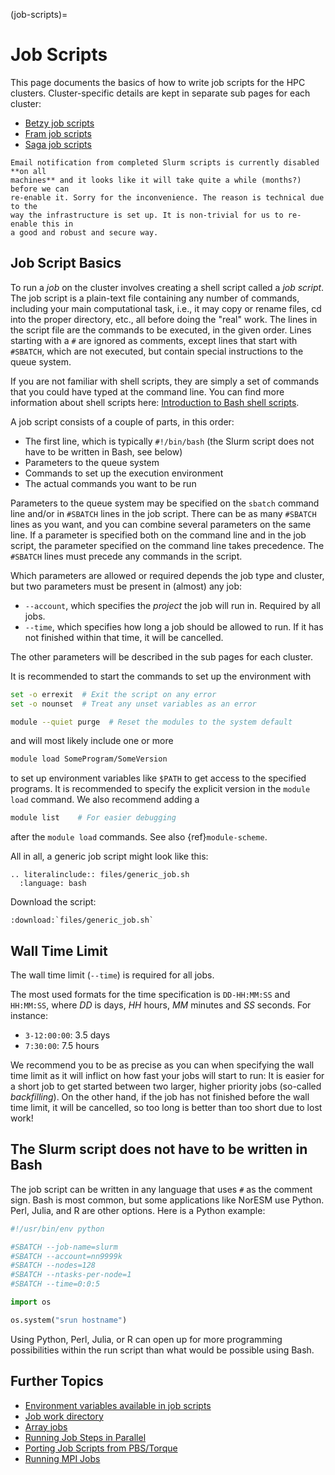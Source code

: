 (job-scripts)=

# Job Scripts

This page documents the basics of how to write job scripts for the HPC clusters.
Cluster-specific details are kept in separate sub pages for each cluster:

- [Betzy job scripts](job-scripts-on-betzy)
- [Fram job scripts](job-scripts-on-fram)
- [Saga job scripts](job-scripts-on-saga)

```{note}
Email notification from completed Slurm scripts is currently disabled **on all
machines** and it looks like it will take quite a while (months?) before we can
re-enable it. Sorry for the inconvenience. The reason is technical due to the
way the infrastructure is set up. It is non-trivial for us to re-enable this in
a good and robust and secure way.
```


## Job Script Basics

To run a _job_ on the cluster involves creating a shell script called
a _job script_.  The job script is a plain-text file containing any
number of commands, including your main computational task, i.e., it
may copy or rename files, cd into the proper directory, etc., all
before doing the "real" work.  The lines in the script file are the
commands to be executed, in the given order.  Lines starting with a
`#` are ignored as comments, except lines that start with `#SBATCH`,
which are not executed, but contain special instructions to the queue
system.

If you are not familiar with shell scripts, they are simply a set of
commands that you could have typed at the command line.  You can find
more information about shell scripts here: [Introduction to Bash shell
scripts](http://www.linuxconfig.org/Bash_scripting_Tutorial).

A job script consists of a couple of parts, in this order:

- The first line, which is typically `#!/bin/bash`
  (the Slurm script does not have to be written in Bash, see below)
- Parameters to the queue system
- Commands to set up the execution environment
- The actual commands you want to be run

Parameters to the queue system may be specified on the `sbatch`
command line and/or in `#SBATCH` lines in the job script.  There can
be as many `#SBATCH` lines as you want, and you can combine several
parameters on the same line.  If a parameter is specified both on the
command line and in the job script, the parameter specified on the
command line takes precedence.  The `#SBATCH` lines must precede any
commands in the script.

Which parameters are allowed or required depends the job type and
cluster, but two parameters must be present in (almost) any job:

- `--account`, which specifies the *project* the job will run in.
  Required by all jobs.
- `--time`, which specifies how long a job should be allowed to
  run.  If it has not finished within that time, it will be cancelled.

The other parameters will be described in the sub pages for each cluster.

It is recommended to start the commands to set up the environment with

```bash
set -o errexit  # Exit the script on any error
set -o nounset  # Treat any unset variables as an error

module --quiet purge  # Reset the modules to the system default
```

and will most likely include one or more

```bash
module load SomeProgram/SomeVersion
```

to set up environment variables like `$PATH` to get access to the
specified programs.  It is recommended to specify the explicit version
in the `module load` command.  We also recommend adding a

```bash
module list    # For easier debugging
```

after the `module load` commands. See also {ref}`module-scheme`.

All in all, a generic job script might look like this:

```{eval-rst}
.. literalinclude:: files/generic_job.sh
  :language: bash
```

Download the script:
```{eval-rst}
:download:`files/generic_job.sh`
```

## Wall Time Limit
The wall time limit (`--time`) is required for all jobs.

The most used formats for the time specification is `DD-HH:MM:SS`
and `HH:MM:SS`, where *DD* is days, *HH* hours, *MM* minutes and *SS*
seconds.  For instance:

- `3-12:00:00`: 3.5 days
- `7:30:00`: 7.5 hours

We recommend you to be as precise as you can when specifying the wall
time limit as it will inflict on how fast your jobs will start to
run:  It is easier for a short job to get started between two larger,
higher priority jobs (so-called *backfilling*).  On the other hand, if
the job has not finished before the wall time limit, it will be
cancelled, so too long is better than too short due to lost work!


## The Slurm script does not have to be written in Bash

The job script can be written in
any language that uses `#` as the comment sign. Bash is most common, but some
applications like NorESM use Python. Perl, Julia, and R are other options. Here
is a Python example:
```python
#!/usr/bin/env python

#SBATCH --job-name=slurm
#SBATCH --account=nn9999k
#SBATCH --nodes=128
#SBATCH --ntasks-per-node=1
#SBATCH --time=0:0:5

import os

os.system("srun hostname")
```

Using Python, Perl, Julia, or R can open up for more programming possibilities
within the run script than what would be possible using Bash.


## Further Topics

- [Environment variables available in job scripts](job_scripts/environment_variables.md)
- [Job work directory](job_scripts/work_directory.md)
- [Array jobs](job_scripts/array_jobs.md)
- [Running Job Steps in Parallel](guides/running_job_steps_parallel.md)
- [Porting Job Scripts from PBS/Torque](guides/porting_from_pbs.md)
- [Running MPI Jobs](guides/running_mpi_jobs.md)
